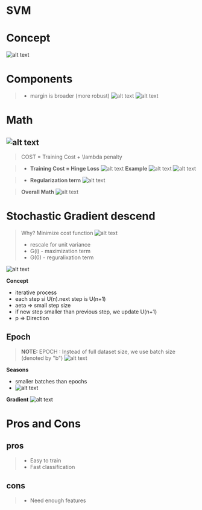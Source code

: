 # SVM

# Concept
![alt text](image-29.png)


# Components
> - margin is broader (more robust)
![alt text](image-30.png)
![alt text](image-31.png)

# Math
![alt text](image-32.png)
---
> COST = Training Cost + \lambda penalty

> - **Training Cost = Hinge Loss**
![alt text](image-33.png)
**Example**
![alt text](image-34.png)
![alt text](image-35.png)

> - **Regularization term**
 ![alt text](image-36.png)

> **Overall Math**
![alt text](image-37.png)

# Stochastic Gradient descend 
> Why? Minimize cost function
![alt text](image-38.png)
> - rescale for unit variance
> - G(i) - maximization term
> - G(0) - reguralixation term

![alt text](image-39.png)

**Concept**
- iterative process
- each step si U(n).next step is U(n+1)
- aeta => small step size
- if new step smaller than previous step, we update U(n+1)
- p => Direction

## Epoch
> **NOTE:** EPOCH : Instead of full dataset size, we use batch size (denoted by "b")
> ![alt text](image-40.png)

**Seasons** 
 - smaller batches than epochs
 - ![alt text](image-41.png)

**Gradient**
![alt text](image-42.png)

# Pros and Cons
## pros
> - Easy to train
> - Fast classification

## cons
> - Need enough features
